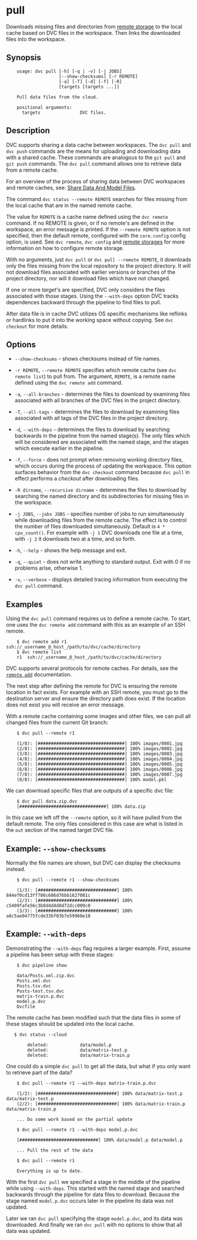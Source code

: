 # pull

Downloads missing files and directories from
[remote storage]('doc/commands-reference/remote') to the local cache based on
DVC files in the workspace. Then links the downloaded files into the workspace.

## Synopsis

```usage
    usage: dvc pull [-h] [-q | -v] [-j JOBS]
                    [--show-checksums] [-r REMOTE]
                    [-a] [-T] [-d] [-f] [-R]
                    [targets [targets ...]]

    Pull data files from the cloud.

    positional arguments:
      targets               DVC files.
```

## Description

DVC supports sharing a data cache between workspaces.  The `dvc pull` and
`dvc push` commands are the means for uploading and downloading data with a
shared cache.  These commands are analogous to the `git pull` and `git push`
commands. The `dvc pull` command allows one to retrieve data from a remote cache.

For an overview of the process of sharing data between DVC workspaces and remote
caches, see:
[Share Data And Model Files](/doc/use-cases/share-data-and-model-files).

The command `dvc status --remote REMOTE` searches for files missing from the
local cache that are in the named remote cache.

The value for `REMOTE` is a cache name defined using the `dvc remote` command.
If no REMOTE is given, or if no remote's are defined in the workspace, an error
message is printed.  If the `--remote REMOTE` option is not specified, then the
default remote, configured with the `core.config` config option, is used.  See
`dvc remote`, `dvc config` and [remote storages](/doc/get-started/configure)
for more information on how to configure remote storage.

With no arguments, just `dvc pull` or `dvc pull --remote REMOTE`, it downloads
only the files missing from the local repository to the project directory.  It
will not download files associated with earlier versions or branches of the
project directory, nor will it download files which have not changed.

If one or more _target_'s are specified, DVC only considers the files associated
with those stages.  Using the `--with-deps` option DVC tracks dependences
backward through the pipeline to find files to pull.

After data file is in cache DVC utilizes OS specific mechanisms like reflinks or
hardlinks to put it into the working space without copying. See `dvc checkout`
for more details.

## Options

* `--show-checksums` - shows checksums instead of file names.

* `-r REMOTE`, `--remote REMOTE` specifies which remote cache 
  (see `dvc remote list`) to pull from. The argument, `REMOTE`, is a
  remote name defined using the `dvc remote add` command.

* `-a`, `--all-branches` - determines the files to download by examining files
  associated with all branches of the DVC files in the project directory.

* `-T`, `--all-tags` - determines the files to download by examining files
  associated with all tags of the DVC files in the project directory.

* `-d`, `--with-deps` - determines the files to download by searching backwards
  in the pipeline from the named stage(s).  The only files which will be
  considered are associated with the named stage, and the stages which execute
  earlier in the pipeline.

* `-f`, `--force` - does not prompt when removing working directory files, which
  occurs during the process of updating the workspace. This option surfaces
  behavior from the `dvc checkout` command because `dvc pull` in effect performs
  a _checkout_ after downloading files.

* `-R dirname`, `--recursive dirname` - determines the files to download by
  searching the named directory and its subdirectories for missing files in the
  workspace.

* `-j JOBS`, `--jobs JOBS` - specifies number of jobs to run simultaneously
  while downloading files from the remote cache.  The effect is to control the
  number of files downloaded simultaneously.  Default is `4 * cpu_count()`. For
  example with `-j 1` DVC downloads one file at a time, with `-j 2` it downloads
  two at a time, and so forth.

* `-h`, `--help` - shows the help message and exit.

* `-q`, `--quiet` - does not write anything to standard output. Exit with 0 if
  no problems arise, otherwise 1.

* `-v`, `--verbose` - displays detailed tracing information from executing the
  `dvc pull` command.

## Examples

Using the `dvc pull` command requires us to define a remote cache.  To start,
one uses the `dvc remote add` command with this as an example of an SSH remote.

```dvc
    $ dvc remote add r1 ssh://_username_@_host_/path/to/dvc/cache/directory
    $ dvc remote list
    r1	ssh://_username_@_host_/path/to/dvc/cache/directory
```

DVC supports several protocols for remote caches.  For details, see the
[`remote add`](/doc/commands-reference/remote-add) documentation.

The next step after defining the remote for DVC is ensuring the remote location
in fact exists.  For example with an SSH remote, you must go to the destination
server and ensure the directory path does exist.  If the location does not exist
you will receive an error message.

With a remote cache containing some images and other files, we can pull all
changed files from the current Git branch:

```dvc
    $ dvc pull --remote r1

    (1/8): [#################################] 100% images/0001.jpg
    (2/8): [#################################] 100% images/0002.jpg
    (3/8): [#################################] 100% images/0003.jpg
    (4/8): [#################################] 100% images/0004.jpg
    (5/8): [#################################] 100% images/0005.jpg
    (6/8): [#################################] 100% images/0006.jpg
    (7/8): [#################################] 100% images/0007.jpg
    (8/8): [#################################] 100% model.pkl
```

We can download specific files that are outputs of a specific dvc file:

```dvc
    $ dvc pull data.zip.dvc
    [#################################] 100% data.zip
```

In this case we left off the `--remote` option, so it will have pulled from the
default remote.  The only files considered in this case are what is listed in
the `out` section of the named target DVC file.

## Example: `--show-checksums`

Normally the file names are shown, but DVC can display the checksums instead.

```dvc
    $ dvc pull --remote r1 --show-checksums

    (1/3): [##############################] 100% 844ef0cd13ff786c686d76bb1627081c
    (2/3): [##############################] 100% c5409fafe56c3b0d4d4d8d72dcc009c0
    (3/3): [##############################] 100% a8c5ae04775fcde33bf03b7e59960e18
```

## Example: `--with-deps`

Demonstrating the `--with-deps` flag requires a larger example.  First, assume
a pipeline has been setup with these stages:

```dvc
    $ dvc pipeline show

    data/Posts.xml.zip.dvc
    Posts.xml.dvc
    Posts.tsv.dvc
    Posts-test.tsv.dvc
    matrix-train.p.dvc
    model.p.dvc
    Dvcfile
```

The remote cache has been modified such that the data files in some of these
stages should be updated into the local cache.

```dvc
   $ dvc status --cloud

    	deleted:            data/model.p
	    deleted:            data/matrix-test.p
	    deleted:            data/matrix-train.p
```

One could do a simple `dvc pull` to get all the data, but what if you only want
to retrieve part of the data?

```dvc
    $ dvc pull --remote r1 --with-deps matrix-train.p.dvc 

    (1/2): [##############################] 100% data/matrix-test.p data/matrix-test.p
    (2/2): [##############################] 100% data/matrix-train.p data/matrix-train.p

    ... Do some work based on the partial update

    $ dvc pull --remote r1 --with-deps model.p.dvc 

    [##############################] 100% data/model.p data/model.p

    ... Pull the rest of the data

    $ dvc pull --remote r1 

    Everything is up to date.
```

With the first `dvc pull` we specified a stage in the middle of the pipeline
while using `--with-deps`.  This started with the named stage and searched
backwards through the pipeline for data files to download.  Because the stage
named `model.p.dvc` occurs later in the pipeline its data was not updated.

Later we ran `dvc pull` specifying the stage `model.p.dvc`, and its data was
downloaded.  And finally we ran `dvc pull` with no options to show that all
data was updated.
